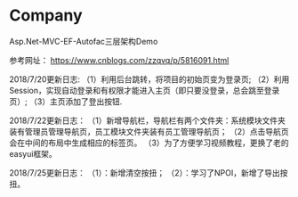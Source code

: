 # Company
Asp.Net-MVC-EF-Autofac三层架构Demo

参考网址：
https://www.cnblogs.com/zzqvq/p/5816091.html

2018/7/20更新日志:
（1）利用后台跳转，将项目的初始页变为登录页;
（2）利用Session，实现自动登录和有权限才能进入主页（即只要没登录，总会跳至登录页）;
（3）主页添加了登出按钮.

2018/7/22更新日志：
（1）新增导航栏，导航栏有两个文件夹：系统模块文件夹装有管理员管理导航页，员工模块文件夹装有员工管理导航页；
（2）点击导航页会在中间的布局中生成相应的标签页。
（3）为了方便学习视频教程，更换了老的easyui框架。

2018/7/25更新日志：
（1）：新增清空按扭；
（2）：学习了NPOI，新增了导出按扭。
